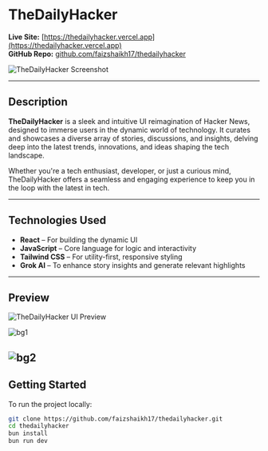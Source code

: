 #  TheDailyHacker

**Live Site:** [https://thedailyhacker.vercel.app](https://thedailyhacker.vercel.app)  
**GitHub Repo:** [github.com/faizshaikh17/thedailyhacker](https://github.com/faizshaikh17/thedailyhacker)

![TheDailyHacker Screenshot](/images/TheDailyHacker.png)

---

##  Description

**TheDailyHacker** is a sleek and intuitive UI reimagination of Hacker News, designed to immerse users in the dynamic world of technology. It curates and showcases a diverse array of stories, discussions, and insights, delving deep into the latest trends, innovations, and ideas shaping the tech landscape.

Whether you're a tech enthusiast, developer, or just a curious mind, TheDailyHacker offers a seamless and engaging experience to keep you in the loop with the latest in tech.

---

##  Technologies Used

- **React** – For building the dynamic UI
- **JavaScript** – Core language for logic and interactivity
- **Tailwind CSS** – For utility-first, responsive styling
- **Grok AI** – To enhance story insights and generate relevant highlights

---

##  Preview

![TheDailyHacker UI Preview]()

![bg1](https://github.com/user-attachments/assets/c2d775db-54ab-41b0-9b68-55cbe2061e3a)


![bg2](https://github.com/user-attachments/assets/6d17d3aa-ac2b-450d-886f-3c24102b7f0f)
---

##  Getting Started

To run the project locally:

```bash
git clone https://github.com/faizshaikh17/thedailyhacker.git
cd thedailyhacker
bun install
bun run dev
